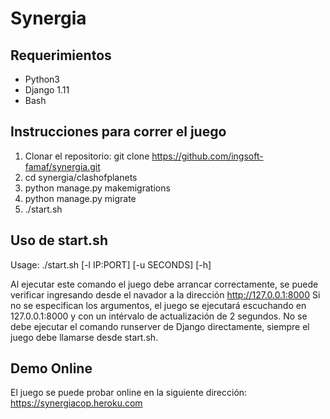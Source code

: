 # Synergia

## Requerimientos ##

* Python3
* Django 1.11
* Bash

## Instrucciones para correr el juego ##

1. Clonar el repositorio: git clone https://github.com/ingsoft-famaf/synergia.git
2. cd synergia/clashofplanets
3. python manage.py makemigrations
4. python manage.py migrate
5. ./start.sh

## Uso de start.sh ##

Usage: ./start.sh [-l IP:PORT] [-u SECONDS] [-h]

Al ejecutar este comando el juego debe arrancar correctamente, se puede verificar ingresando desde el navador a la dirección http://127.0.0.1:8000
Si no se especifican los argumentos, el juego se ejecutará escuchando en 127.0.0.1:8000 y con un intérvalo de actualización de 2 segundos. No se debe ejecutar el comando runserver de Django directamente, siempre el juego debe llamarse desde start.sh.

## Demo Online ##
El juego se puede probar online en la siguiente dirección:
    https://synergiacop.heroku.com

